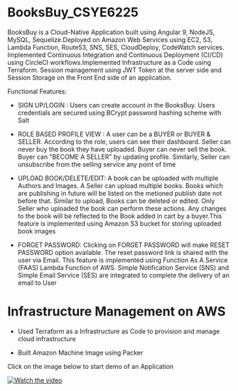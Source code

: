 # BooksBuy_CSYE6225
BooksBuy is a Cloud-Native Application built using Angular 9, NodeJS, MySQL, Sequelize.Deployed on Amazon Web Services using EC2, S3, Lambda Function, Route53, SNS, SES, CloudDeploy, CodeWatch services. Implemented Continuous Integration and Continuous Deployment (CI/CD) using CircleCI workflows.Implemented Infrastructure as a Code using Terraform. Session management using JWT Token at the server side and Session Storage on the Front End side of an application.

Functional Features:
- SIGN UP/LOGIN : Users can create account in the BooksBuy. Users credentials are secured using BCrypt password hashing scheme with Salt

- ROLE BASED PROFILE VIEW : A user can be a BUYER or BUYER & SELLER. According to the role, users can see their dashboard. Seller can never buy the book they have                               uploaded. Buyer can never sell the book. Buyer can "BECOME A SELLER" by updating profile. Similarly, Seller can unsubscribe from the                                 selling service any point of time

- UPLOAD BOOK/DELETE/EDIT: A book can be uploaded with multiple Authors and Images. A Seller can upload multiple books. Books which are publishing in future will be                            listed on the metioned publish date not before that. Similar to upload, Books can be deleted or edited. Only Seller who uploaded the book                            can perform these actions. Any changes to the book will be reflected to the Book added in cart by a buyer.This feature is implemented                                using Amazon S3 bucket for storing uploaded book images

- FORGET PASSWORD: Clicking on FORGET PASSWORD will make RESET PASSWORD option available. The reset password link is shared with the user via Email. This feature is                    implemented using Function As A Service (FAAS) Lambda Function of AWS. Simple Notification Service (SNS) and Simple Email Service (SES) are                          integrated to complete the delivery of an email to User

# Infrastructure Management on AWS
- Used Terraform as a Infrastructure as Code to provision and manage cloud infrastructure

- Built Amazon Machine Image using Packer


Click on the image below to start demo of an Application

[![Watch the video](https://img.youtube.com/vi/e_YWE55_QaM/0.jpg)](https://youtu.be/e_YWE55_QaM)

